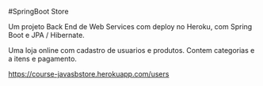 #SpringBoot Store

Um projeto Back End de Web Services com deploy no Heroku, com Spring Boot e JPA /
Hibernate.

Uma loja online com cadastro de usuarios e produtos. Contem categorias e a itens e pagamento.

https://course-javasbstore.herokuapp.com/users
